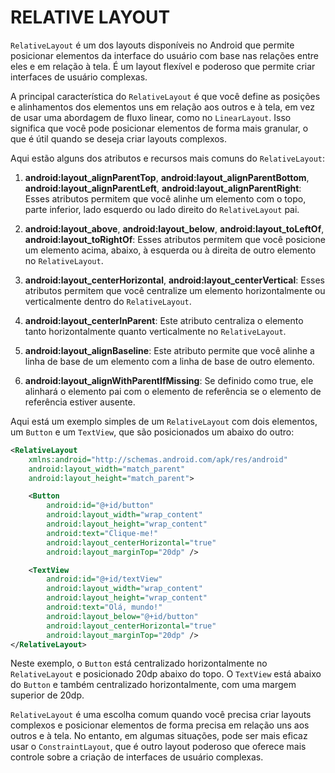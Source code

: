 # RELATIVE LAYOUT
`RelativeLayout` é um dos layouts disponíveis no Android que permite posicionar elementos da interface do usuário com base nas relações entre eles e em relação à tela. É um layout flexível e poderoso que permite criar interfaces de usuário complexas.

A principal característica do `RelativeLayout` é que você define as posições e alinhamentos dos elementos uns em relação aos outros e à tela, em vez de usar uma abordagem de fluxo linear, como no `LinearLayout`. Isso significa que você pode posicionar elementos de forma mais granular, o que é útil quando se deseja criar layouts complexos.

Aqui estão alguns dos atributos e recursos mais comuns do `RelativeLayout`:

1. **android:layout_alignParentTop**, **android:layout_alignParentBottom**, **android:layout_alignParentLeft**, **android:layout_alignParentRight**: Esses atributos permitem que você alinhe um elemento com o topo, parte inferior, lado esquerdo ou lado direito do `RelativeLayout` pai.

2. **android:layout_above**, **android:layout_below**, **android:layout_toLeftOf**, **android:layout_toRightOf**: Esses atributos permitem que você posicione um elemento acima, abaixo, à esquerda ou à direita de outro elemento no `RelativeLayout`.

3. **android:layout_centerHorizontal**, **android:layout_centerVertical**: Esses atributos permitem que você centralize um elemento horizontalmente ou verticalmente dentro do `RelativeLayout`.

4. **android:layout_centerInParent**: Este atributo centraliza o elemento tanto horizontalmente quanto verticalmente no `RelativeLayout`.

5. **android:layout_alignBaseline**: Este atributo permite que você alinhe a linha de base de um elemento com a linha de base de outro elemento.

6. **android:layout_alignWithParentIfMissing**: Se definido como true, ele alinhará o elemento pai com o elemento de referência se o elemento de referência estiver ausente.

Aqui está um exemplo simples de um `RelativeLayout` com dois elementos, um `Button` e um `TextView`, que são posicionados um abaixo do outro:

```xml
<RelativeLayout
    xmlns:android="http://schemas.android.com/apk/res/android"
    android:layout_width="match_parent"
    android:layout_height="match_parent">

    <Button
        android:id="@+id/button"
        android:layout_width="wrap_content"
        android:layout_height="wrap_content"
        android:text="Clique-me!"
        android:layout_centerHorizontal="true"
        android:layout_marginTop="20dp" />

    <TextView
        android:id="@+id/textView"
        android:layout_width="wrap_content"
        android:layout_height="wrap_content"
        android:text="Olá, mundo!"
        android:layout_below="@+id/button"
        android:layout_centerHorizontal="true"
        android:layout_marginTop="20dp" />
</RelativeLayout>
```

Neste exemplo, o `Button` está centralizado horizontalmente no `RelativeLayout` e posicionado 20dp abaixo do topo. O `TextView` está abaixo do `Button` e também centralizado horizontalmente, com uma margem superior de 20dp.

`RelativeLayout` é uma escolha comum quando você precisa criar layouts complexos e posicionar elementos de forma precisa em relação uns aos outros e à tela. No entanto, em algumas situações, pode ser mais eficaz usar o `ConstraintLayout`, que é outro layout poderoso que oferece mais controle sobre a criação de interfaces de usuário complexas.